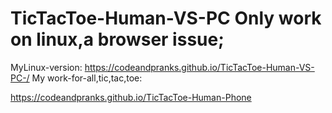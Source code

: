 # TicTacToe-Human-VS-PC Only work on linux,a browser issue;
MyLinux-version:
https://codeandpranks.github.io/TicTacToe-Human-VS-PC-/
My work-for-all,tic,tac,toe:

https://codeandpranks.github.io/TicTacToe-Human-Phone
